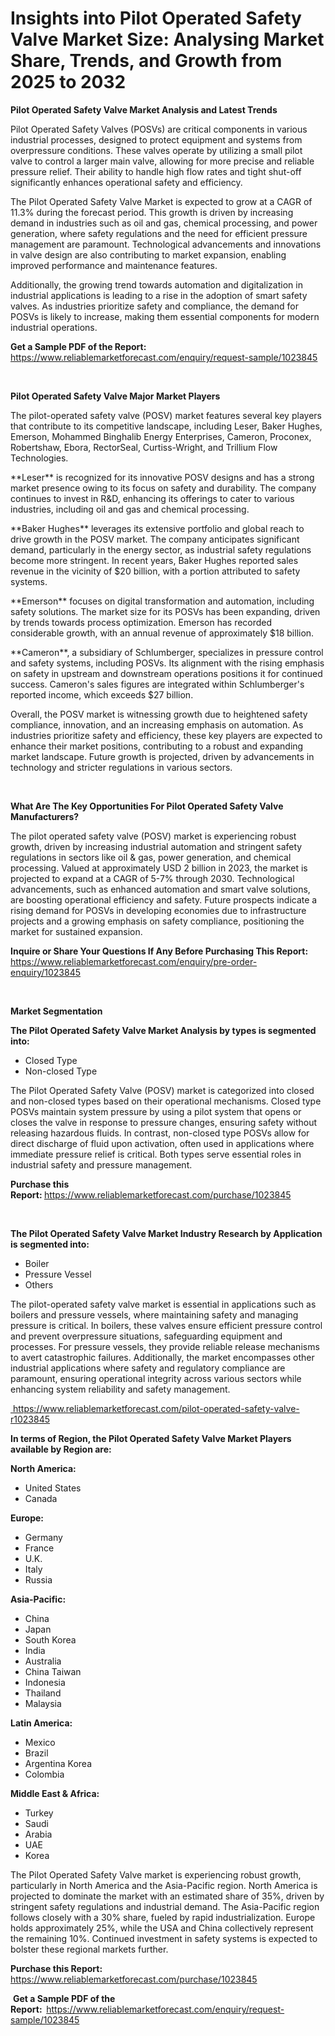 <p><h1>Insights into Pilot Operated Safety Valve Market Size: Analysing Market Share, Trends, and Growth from 2025 to 2032</h1></p><p><strong>Pilot Operated Safety Valve Market Analysis and Latest Trends</strong></p>
<p><p>Pilot Operated Safety Valves (POSVs) are critical components in various industrial processes, designed to protect equipment and systems from overpressure conditions. These valves operate by utilizing a small pilot valve to control a larger main valve, allowing for more precise and reliable pressure relief. Their ability to handle high flow rates and tight shut-off significantly enhances operational safety and efficiency.</p><p>The Pilot Operated Safety Valve Market is expected to grow at a CAGR of 11.3% during the forecast period. This growth is driven by increasing demand in industries such as oil and gas, chemical processing, and power generation, where safety regulations and the need for efficient pressure management are paramount. Technological advancements and innovations in valve design are also contributing to market expansion, enabling improved performance and maintenance features.</p><p>Additionally, the growing trend towards automation and digitalization in industrial applications is leading to a rise in the adoption of smart safety valves. As industries prioritize safety and compliance, the demand for POSVs is likely to increase, making them essential components for modern industrial operations.</p></p>
<p><strong>Get a Sample PDF of the Report:&nbsp;</strong> <a href="https://www.reliablemarketforecast.com/enquiry/request-sample/1023845?utm_campaign=2984&utm_medium=2&utm_source=Github&utm_content=ia&utm_term=16042025&utm_id=pilot-operated-safety-valve">https://www.reliablemarketforecast.com/enquiry/request-sample/1023845</a></p>
<p>&nbsp;</p>
<p><strong>Pilot Operated Safety Valve Major Market Players</strong></p>
<p><p>The pilot-operated safety valve (POSV) market features several key players that contribute to its competitive landscape, including Leser, Baker Hughes, Emerson, Mohammed Binghalib Energy Enterprises, Cameron, Proconex, Robertshaw, Ebora, RectorSeal, Curtiss-Wright, and Trillium Flow Technologies.</p><p>**Leser** is recognized for its innovative POSV designs and has a strong market presence owing to its focus on safety and durability. The company continues to invest in R&D, enhancing its offerings to cater to various industries, including oil and gas and chemical processing.</p><p>**Baker Hughes** leverages its extensive portfolio and global reach to drive growth in the POSV market. The company anticipates significant demand, particularly in the energy sector, as industrial safety regulations become more stringent. In recent years, Baker Hughes reported sales revenue in the vicinity of $20 billion, with a portion attributed to safety systems.</p><p>**Emerson** focuses on digital transformation and automation, including safety solutions. The market size for its POSVs has been expanding, driven by trends towards process optimization. Emerson has recorded considerable growth, with an annual revenue of approximately $18 billion.</p><p>**Cameron**, a subsidiary of Schlumberger, specializes in pressure control and safety systems, including POSVs. Its alignment with the rising emphasis on safety in upstream and downstream operations positions it for continued success. Cameron's sales figures are integrated within Schlumberger's reported income, which exceeds $27 billion.</p><p>Overall, the POSV market is witnessing growth due to heightened safety compliance, innovation, and an increasing emphasis on automation. As industries prioritize safety and efficiency, these key players are expected to enhance their market positions, contributing to a robust and expanding market landscape. Future growth is projected, driven by advancements in technology and stricter regulations in various sectors.</p></p>
<p>&nbsp;</p>
<p><strong>What Are The Key Opportunities For Pilot Operated Safety Valve Manufacturers?</strong></p>
<p><p>The pilot operated safety valve (POSV) market is experiencing robust growth, driven by increasing industrial automation and stringent safety regulations in sectors like oil & gas, power generation, and chemical processing. Valued at approximately USD 2 billion in 2023, the market is projected to expand at a CAGR of 5-7% through 2030. Technological advancements, such as enhanced automation and smart valve solutions, are boosting operational efficiency and safety. Future prospects indicate a rising demand for POSVs in developing economies due to infrastructure projects and a growing emphasis on safety compliance, positioning the market for sustained expansion.</p></p>
<p><strong>Inquire or Share Your Questions If Any Before Purchasing This Report:</strong> <a href="https://www.reliablemarketforecast.com/enquiry/pre-order-enquiry/1023845?utm_campaign=2984&utm_medium=2&utm_source=Github&utm_content=ia&utm_term=16042025&utm_id=pilot-operated-safety-valve">https://www.reliablemarketforecast.com/enquiry/pre-order-enquiry/1023845</a></p>
<p>&nbsp;</p>
<p><strong>Market Segmentation</strong></p>
<p><strong>The Pilot Operated Safety Valve Market Analysis by types is segmented into:</strong></p>
<p><ul><li>Closed Type</li><li>Non-closed Type</li></ul></p>
<p><p>The Pilot Operated Safety Valve (POSV) market is categorized into closed and non-closed types based on their operational mechanisms. Closed type POSVs maintain system pressure by using a pilot system that opens or closes the valve in response to pressure changes, ensuring safety without releasing hazardous fluids. In contrast, non-closed type POSVs allow for direct discharge of fluid upon activation, often used in applications where immediate pressure relief is critical. Both types serve essential roles in industrial safety and pressure management.</p></p>
<p><strong>Purchase this Report:&nbsp;</strong><a href="https://www.reliablemarketforecast.com/purchase/1023845?utm_campaign=2984&utm_medium=2&utm_source=Github&utm_content=ia&utm_term=16042025&utm_id=pilot-operated-safety-valve">https://www.reliablemarketforecast.com/purchase/1023845</a></p>
<p>&nbsp;</p>
<p><strong>The Pilot Operated Safety Valve Market Industry Research by Application is segmented into:</strong></p>
<p><ul><li>Boiler</li><li>Pressure Vessel</li><li>Others</li></ul></p>
<p><p>The pilot-operated safety valve market is essential in applications such as boilers and pressure vessels, where maintaining safety and managing pressure is critical. In boilers, these valves ensure efficient pressure control and prevent overpressure situations, safeguarding equipment and processes. For pressure vessels, they provide reliable release mechanisms to avert catastrophic failures. Additionally, the market encompasses other industrial applications where safety and regulatory compliance are paramount, ensuring operational integrity across various sectors while enhancing system reliability and safety management.</p></p>
<p><a href="https://www.reliablemarketforecast.com/pilot-operated-safety-valve-r1023845?utm_campaign=2984&utm_medium=2&utm_source=Github&utm_content=ia&utm_term=16042025&utm_id=pilot-operated-safety-valve">&nbsp;https://www.reliablemarketforecast.com/pilot-operated-safety-valve-r1023845</a></p>
<p><strong>In terms of Region, the Pilot Operated Safety Valve Market Players available by Region are:</strong></p>
<p>
    <p> <strong> North America: </strong>
        <ul>
            <li>United States</li>
            <li>Canada</li>
        </ul>
        </p> 
    <p> <strong> Europe: </strong>
        <ul>
            <li>Germany</li>
            <li>France</li>
            <li>U.K.</li>
            <li>Italy</li>
            <li>Russia</li>
        </ul>
        </p> 
    <p> <strong> Asia-Pacific: </strong>
        <ul>
            <li>China</li>
            <li>Japan</li>
            <li>South Korea</li>
            <li>India</li>
            <li>Australia</li>
            <li>China Taiwan</li>
            <li>Indonesia</li>
            <li>Thailand</li>
            <li>Malaysia</li>
        </ul>
        </p> 
    <p> <strong> Latin America: </strong>
        <ul>
            <li>Mexico</li>
            <li>Brazil</li>
            <li>Argentina Korea</li>
            <li>Colombia</li>
        </ul>
        </p> 
    <p> <strong> Middle East & Africa: </strong>
        <ul>
            <li>Turkey</li>
            <li>Saudi</li>
            <li>Arabia</li>
            <li>UAE</li>
            <li>Korea</li>
        </ul>
    </p>
    </p>
<p><p>The Pilot Operated Safety Valve market is experiencing robust growth, particularly in North America and the Asia-Pacific region. North America is projected to dominate the market with an estimated share of 35%, driven by stringent safety regulations and industrial demand. The Asia-Pacific region follows closely with a 30% share, fueled by rapid industrialization. Europe holds approximately 25%, while the USA and China collectively represent the remaining 10%. Continued investment in safety systems is expected to bolster these regional markets further.</p></p>
<p><strong>Purchase this Report: </strong><a href="https://www.reliablemarketforecast.com/purchase/1023845?utm_campaign=2984&utm_medium=2&utm_source=Github&utm_content=ia&utm_term=16042025&utm_id=pilot-operated-safety-valve">https://www.reliablemarketforecast.com/purchase/1023845</a></p>
<p>&nbsp;<strong>Get a Sample PDF of the Report:&nbsp;&nbsp;</strong><a href="https://www.reliablemarketforecast.com/enquiry/request-sample/1023845?utm_campaign=2984&utm_medium=2&utm_source=Github&utm_content=ia&utm_term=16042025&utm_id=pilot-operated-safety-valve">https://www.reliablemarketforecast.com/enquiry/request-sample/1023845</a></p>
<p><strong></strong></p>
<p><p></p><p></p><p></p></p>
